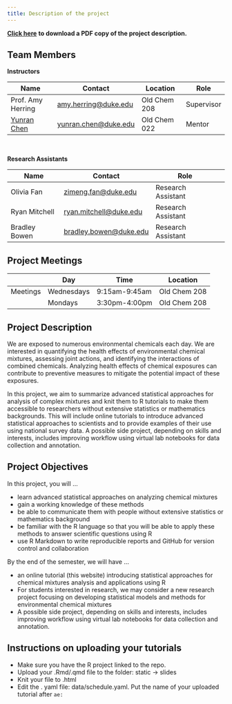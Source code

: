 ```yaml
---
title: Description of the project
---
```


[**Click here**](project_description.pdf) **to download a PDF copy of the project description.**

## Team Members

**Instructors**

| Name                                   | Contact                                                                                                                                     | Location     | Role       |
|----------------|--------------------------|----------------|----------------|
| Prof. Amy Herring                      | <a href="mailto:amy.herring@duke.edu" title="email"><i class="fa fa-envelope"></i></a> [amy.herring\@duke.edu](mailto:amy.herring@duke.edu) | Old Chem 208 | Supervisor |
| [Yunran Chen](https://yunranchen.com/) | <a href="mailto:yunran.chen@duke.edu" title="email"><i class="fa fa-envelope"></i></a> [yunran.chen\@duke.edu](mailto:yunran.chen@duke.edu) | Old Chem 022 | Mentor     |

<br>

**Research Assistants**

| Name          | Contact                                                                                                                                           | Role               |     |
|-----------------|---------------------|-------------------|-----------------|
| Olivia Fan    | <a href="mailto:zimeng.fan@duke.edu" title="email"><i class="fa fa-envelope"></i></a> [zimeng.fan\@duke.edu](mailto:zimeng.fan@duke.edu)          | Research Assistant |     |
| Ryan Mitchell | <a href="mailto:ryan.mitchell@duke.edu" title="email"><i class="fa fa-envelope"></i></a> [ryan.mitchell\@duke.edu](mailto:ryan.mitchell@duke.edu) | Research Assistant |     |
| Bradley Bowen | <a href="mailto:bradley.bowen@duke.edu" title="email"><i class="fa fa-envelope"></i></a> [bradley.bowen\@duke.edu](mailto:bradley.bowen@duke.edu) | Research Assistant |     |

## Project Meetings

|          | Day        | Time           | Location     |
|----------|------------|----------------|--------------|
| Meetings | Wednesdays | 9:15am-9:45am | Old Chem 208 |
|          | Mondays  | 3:30pm-4:00pm  | Old Chem 208 |

## Project Description

We are exposed to numerous environmental chemicals each day. We are interested in quantifying the health effects of environmental chemical mixtures, assessing joint actions, and identifying the interactions of combined chemicals. Analyzing health effects of chemical exposures can contribute to preventive measures to mitigate the potential impact of these exposures.

In this project, we aim to summarize advanced statistical approaches for analysis of complex mixtures and knit them to R tutorials to make them accessible to researchers without extensive statistics or mathematics backgrounds. This will include online tutorials to introduce advanced statistical approaches to scientists and to provide examples of their use using national survey data. A possible side project, depending on skills and interests, includes improving workflow using virtual lab notebooks for data collection and annotation.

## Project Objectives

In this project, you will ...

-   learn advanced statistical approaches on analyzing chemical mixtures
-   gain a working knowledge of these methods
-   be able to communicate them with people without extensive statistics or mathematics background
-   be familiar with the R language so that you will be able to apply these methods to answer scientific questions using R
-   use R Markdown to write reproducible reports and GitHub for version control and collaboration

By the end of the semester, we will have ...

-   an online tutorial (this website) introducing statistical approaches for chemical mixtures analysis and applications using R
-   For students interested in research, we may consider a new research project focusing on developing statistical models and methods for environmental chemical mixtures
-   A possible side project, depending on skills and interests, includes improving workflow using virtual lab notebooks for data collection and annotation.

## Instructions on uploading your tutorials

-  Make sure you have the R project linked to the repo.
-  Upload your .Rmd/.qmd file to the folder: static -> slides
-  Knit your file to .html
-  Edit the . yaml file: data/schedule.yaml. Put the name of your uploaded tutorial after `ae:`
